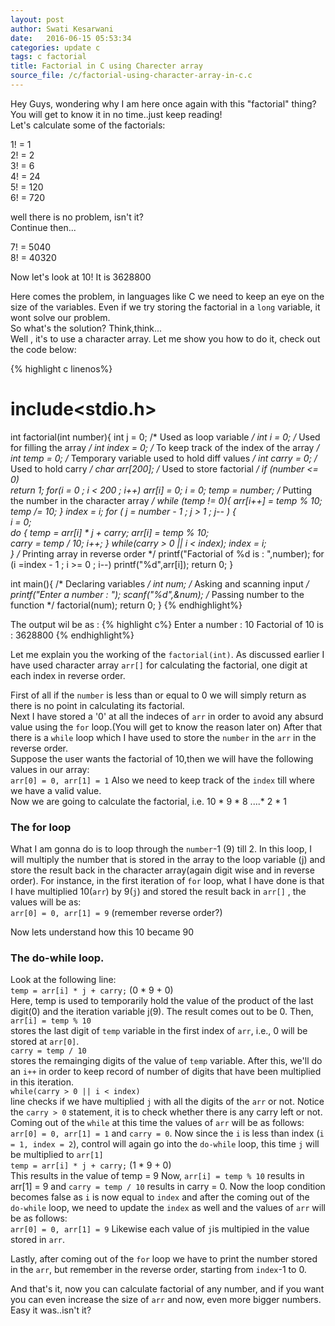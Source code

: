 ```yaml
---
layout: post
author: Swati Kesarwani
date: 	2016-06-15 05:53:34
categories: update c
tags: c factorial
title: Factorial in C using Charecter array
source_file: /c/factorial-using-character-array-in-c.c
---
```


Hey Guys, wondering why I am here once again with this "factorial" thing? You will get to know it in no time..just keep reading!<br/>
Let's calculate some of the factorials:

1! = 1<br/>
2! = 2<br/>
3! = 6<br/>
4! = 24<br/>
5! = 120<br/>
6! = 720

well there is no problem, isn't it?<br/>
Continue then...

7! = 5040<br/>
8! = 40320

Now let's look at 10! It is 3628800

Here comes the problem, in languages like C we need to keep an eye on the size of the variables. Even if we try storing the factorial in a `long` variable, it wont solve our problem.<br/>
So what's the solution? Think,think...<br/>
Well , it's to use a character array. Let me show you how to do it, check out the code below:

{% highlight c linenos%}
# include<stdio.h>

int factorial(int number){
	int j = 0;				/* 	Used as loop variable				*/
	int i = 0;				/* 	Used for filling the array			*/
	int index = 0;				/* 	To keep track of the index of the array		*/
	int temp = 0;				/* 	Temporary variable used to hold diff values	*/
	int carry = 0;				/*	Used to hold carry				*/
	char arr[200];				/*	Used to store factorial				*/
	if (number <= 0)	
		return 1;
	for(i = 0 ; i < 200 ; i++)
		arr[i] = 0;
	i = 0;
	temp = number;
	/* 	Putting the number in the character array 	*/
	while (temp != 0){
		arr[i++] = temp % 10;
		temp /= 10;
	}
	index = i;
	for ( j = number - 1 ; j > 1 ; j-- ) {		
		i = 0;	
		do {
			temp = arr[i] * j + carry;
			arr[i] = temp % 10;			
			carry = temp / 10;
			i++;
		} while(carry > 0 || i < index);
		index = i;	
	}
	/* 	Printing array in reverse order			*/
	printf("Factorial of %d is : ",number);
	for (i =index - 1 ; i >= 0 ; i--)
		printf("%d",arr[i]);
	return 0;
}

int main(){
    /*		Declaring variables				*/
    int num;
    /*		Asking and scanning input			*/
    printf("Enter a number : ");
    scanf("%d",&num);
    /*		Passing number to the function			*/
    factorial(num);
    return 0;
}
{% endhighlight%}

The output wil be as :
{% highlight c%}
Enter a number : 10
Factorial of 10 is : 3628800
{% endhighlight%} 

Let me explain you the working of the `factorial(int)`. As discussed earlier I have used character array `arr[]` for calculating the factorial, one digit at each index in reverse order.

First of all if the `number` is less than or equal to 0 we will simply return as there is no point in calculating its factorial.<br/>
Next I have stored a '0' at all the indeces of `arr` in order to avoid any absurd value using the `for` loop.(You will get to know the reason later on)
After that there is a `while` loop which I have used to store the `number` in the `arr` in the reverse order.<br/>
Suppose the user wants the factorial of 10,then we will have the following values in our array:<br/>
`arr[0] = 0, arr[1] = 1` 
Also we need to keep track of the `index` till where we have a valid value.<br/>
Now we are going to calculate the factorial, i.e. 10 * 9 * 8 ....* 2 * 1

### The for loop 

What I am gonna do is to loop through the `number`-1 (9) till 2. In this loop, I will multiply the number that is stored in the array to the loop variable (j) and store the result back in the character array(again digit wise and in reverse order).
For instance, in the first iteration of `for` loop, what I have done is that I have multiplied 10(`arr`) by 9(`j`) and stored the result back in `arr[]`  , the values will be as:<br/>
`arr[0] = 0, arr[1] = 9` (remember reverse order?)

Now lets understand how this 10 became 90

### The do-while loop.	
Look at the following line:<br/>
`temp = arr[i] * j + carry;`	(0 * 9 + 0)	<br/>
Here, temp is used to temporarily hold the value of the product of the last digit(0) and the iteration variable j(9).
The result comes out to be 0. Then, <br/>
`arr[i] = temp % 10` <br/>
stores the last digit of `temp` variable in the first index of `arr`, i.e., 0 will be stored at `arr[0]`. <br/>
`carry = temp / 10` <br/>
stores the remainging digits of the value of `temp` variable. After this, we'll do an `i++` in order to keep record of number of digits that have been multiplied in this iteration.<br/>
`while(carry > 0 || i < index)`<br/>
 line checks if we have multiplied `j` with all the digits of the `arr` or not. Notice the `carry > 0` statement, it is to check whether there is any carry left or not.
Coming out of the `while` at this time the values of `arr` will be as follows:<br/>
`arr[0] = 0, arr[1] = 1` and `carry = 0`. Now since the `i` is less than index (`i = 1, index = 2`), control will again go into the `do-while` loop, this time `j` will be multiplied to `arr[1]`<br/>
`temp = arr[i] * j + carry;`	(1 * 9 + 0)	<br/>
This results in the value of temp = 9 Now, `arr[i] = temp % 10` results in arr[1] = 9 and  `carry = temp / 10` results in carry = 0. Now the loop condition becomes false as `i` is now equal to `index` and after the coming out of the `do-while` loop, we need to update the `index` as well and the values of `arr` will be as follows:	<br/>
`arr[0] = 0, arr[1] = 9`
Likewise each value of `j`is multipied in the value stored in `arr`.	

Lastly, after coming out of the `for` loop we have to print the number stored in the `arr`, but remember in the reverse order, starting from `index`-1 to 0.

And that's it, now you can calculate factorial of any number, and if you want you can even increase the size of `arr` and now, even more bigger numbers. Easy it was..isn't it?